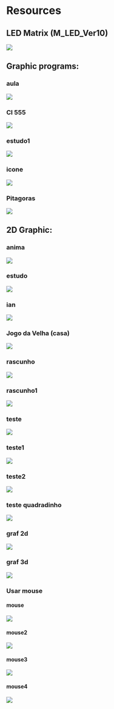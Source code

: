 # Resources

## LED Matrix (M_LED_Ver10)

![](resources/led-matrix.gif)

## Graphic programs:

### aula

![](resources/aula.gif)

### CI 555

![](resources/ci-555.gif)

### estudo1

![](resources/estudo1.gif)

### icone

![](resources/icone.gif)

### Pitagoras

![](resources/pitagoras.gif)


## 2D Graphic:

### anima

![](resources/anima.gif)

### estudo

![](resources/estudo.gif)

### ian

![](resources/ian.gif)

### Jogo da Velha (casa)

![](resources/jogo-da-velha.gif)

### rascunho

![](resources/rascunho.gif)

### rascunho1

![](resources/rascunho1.gif)

### teste

![](resources/teste.gif)

### teste1

![](resources/teste1.gif)

### teste2

![](resources/teste2.gif)

### teste quadradinho

![](resources/teste-quadradinho.gif)

### graf 2d

![](resources/graf-2d.gif)

### graf 3d

![](resources/graf-3d.gif)

### Usar mouse

#### mouse

![](resources/mouse.gif)

#### mouse2

![](resources/mouse2.gif)

#### mouse3

![](resources/mouse3.gif)

#### mouse4

![](resources/mouse4.gif)
